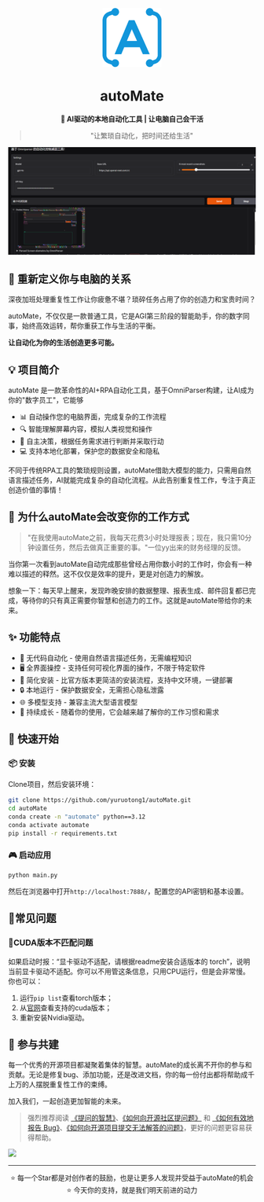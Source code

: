 <div align="center"><a name="readme-top"></a>

<img src="./resources/logo.png" width="120" height="120" alt="autoMate logo">
<h1>autoMate</h1>
<p><b>🤖 AI驱动的本地自动化工具 | 让电脑自己会干活</b></p>

>"让繁琐自动化，把时间还给生活"

![](./resources/autoMate.png)


</div>

## 💫 重新定义你与电脑的关系

深夜加班处理重复性工作让你疲惫不堪？琐碎任务占用了你的创造力和宝贵时间？

autoMate，不仅仅是一款普通工具，它是AGI第三阶段的智能助手，你的数字同事，始终高效运转，帮你重获工作与生活的平衡。


**让自动化为你的生活创造更多可能。**


## 💡 项目简介
autoMate 是一款革命性的AI+RPA自动化工具，基于OmniParser构建，让AI成为你的"数字员工"，它能够

- 📊 自动操作您的电脑界面，完成复杂的工作流程
- 🔍 智能理解屏幕内容，模拟人类视觉和操作
- 🧠 自主决策，根据任务需求进行判断并采取行动
- 💻 支持本地化部署，保护您的数据安全和隐私

不同于传统RPA工具的繁琐规则设置，autoMate借助大模型的能力，只需用自然语言描述任务，AI就能完成复杂的自动化流程。从此告别重复性工作，专注于真正创造价值的事情！

## 🌟 为什么autoMate会改变你的工作方式

> "在我使用autoMate之前，我每天花费3小时处理报表；现在，我只需10分钟设置任务，然后去做真正重要的事。"一位yy出来的财务经理的反馈。

当你第一次看到autoMate自动完成那些曾经占用你数小时的工作时，你会有一种难以描述的释然。这不仅仅是效率的提升，更是对创造力的解放。

想象一下：每天早上醒来，发现昨晚安排的数据整理、报表生成、邮件回复都已完成，等待你的只有真正需要你智慧和创造力的工作。这就是autoMate带给你的未来。

## ✨ 功能特点

- 🔮 无代码自动化 - 使用自然语言描述任务，无需编程知识
- 🖥️ 全界面操控 - 支持任何可视化界面的操作，不限于特定软件
- 🚅 简化安装 - 比官方版本更简洁的安装流程，支持中文环境，一键部署
- 🔒 本地运行 - 保护数据安全，无需担心隐私泄露
- 🌐 多模型支持 - 兼容主流大型语言模型
- 💎 持续成长 - 随着你的使用，它会越来越了解你的工作习惯和需求

## 🚀 快速开始

### 📦 安装
Clone项目，然后安装环境：

```bash
git clone https://github.com/yuruotong1/autoMate.git
cd autoMate
conda create -n "automate" python==3.12
conda activate automate
pip install -r requirements.txt
```
### 🎮 启动应用

```bash
python main.py
```
然后在浏览器中打开`http://localhost:7888/`，配置您的API密钥和基本设置。


## 📝常见问题

### 🔧CUDA版本不匹配问题
如果启动时报：“显卡驱动不适配，请根据readme安装合适版本的 torch”，说明当前显卡驱动不适配。你可以不用管这条信息，只用CPU运行，但是会非常慢。你也可以：

1. 运行`pip list`查看torch版本；
2. 从[官网](https://pytorch.org/get-started/locally/)查看支持的cuda版本；
3. 重新安装Nvidia驱动。


## 🤝 参与共建

每一个优秀的开源项目都凝聚着集体的智慧。autoMate的成长离不开你的参与和贡献。无论是修复bug、添加功能，还是改进文档，你的每一份付出都将帮助成千上万的人摆脱重复性工作的束缚。

加入我们，一起创造更加智能的未来。

> 强烈推荐阅读 [《提问的智慧》](https://github.com/ryanhanwu/How-To-Ask-Questions-The-Smart-Way)、[《如何向开源社区提问题》](https://github.com/seajs/seajs/issues/545) 和 [《如何有效地报告 Bug》](http://www.chiark.greenend.org.uk/%7Esgtatham/bugs-cn.html)、[《如何向开源项目提交无法解答的问题》](https://zhuanlan.zhihu.com/p/25795393)，更好的问题更容易获得帮助。

<a href="https://github.com/yuruotong1/autoMate/graphs/contributors">
  <img src="https://contrib.rocks/image?repo=yuruotong1/autoMate" />
</a>

---

<div align="center">
⭐ 每一个Star都是对创作者的鼓励，也是让更多人发现并受益于autoMate的机会 ⭐
今天你的支持，就是我们明天前进的动力
</div>